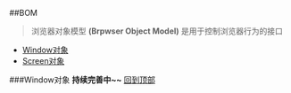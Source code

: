 ##<span id="Top">BOM</span>

>浏览器对象模型 **(Brpwser Object Model)** 是用于控制浏览器行为的接口

* [Window对象](#window)
* [Screen对象](#screen)


###<span id="window">Window对象</span>
**持续完善中~~** <u>[回到顶部](#Top)</u>